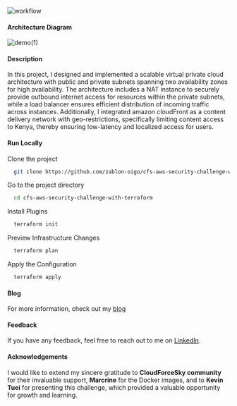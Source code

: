 ![workflow](https://github.com/zablon-oigo/cfs-aws-security-challenge-with-terrafrom/actions/workflows/main.yml/badge.svg)

#### Architecture Diagram

![demo(1)](https://github.com/user-attachments/assets/55bc0eb1-2bdc-4b6a-a33e-4b2bd1fc5d16)



#### Description
In this project, I designed and implemented a scalable virtual private cloud architecture with public and private subnets spanning two availability zones for high availability. The architecture includes a NAT instance to securely provide outbound internet access for resources within the private subnets, while a load balancer ensures efficient distribution of incoming traffic across instances. Additionally, I integrated amazon cloudFront as a content delivery network with geo-restrictions, specifically limiting content access to Kenya, thereby ensuring low-latency and localized access for users.
#### Run Locally

Clone the project

```bash
  git clone https://github.com/zablon-oigo/cfs-aws-security-challenge-with-terraform.git
```

Go to the project directory

```bash
  cd cfs-aws-security-challenge-with-terraform
```

Install Plugins

```bash
  terraform init 
```

Preview Infrastructure Changes

```bash
  terraform plan
```
Apply the Configuration

```bash
  terraform apply
```
#### Blog
For more information, check out my [blog](https://medium.com/@zablon-oigo/enhancing-aws-security-a-guide-to-securing-your-infrastructure-with-terraform-7f3e230a524a)
#### Feedback
If you have any feedback, feel free to reach out to me on [LinkedIn](https://www.linkedin.com/in/zablon-oigo/).
#### Acknowledgements
I would like to extend my sincere gratitude to **CloudForceSky community** for their invaluable support, **Marcrine** for the Docker images, and to **Kevin Tuei** for presenting this challenge, which provided a valuable opportunity for growth and learning.
